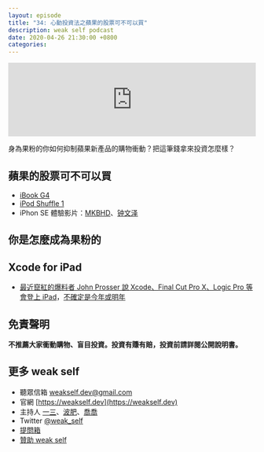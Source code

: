 ```yaml
---
layout: episode
title: "34: 心動投資法之蘋果的股票可不可以買"
description: weak self podcast
date: 2020-04-26 21:30:00 +0800
categories: 
---
```

<iframe src="https://www.listennotes.com/embedded/e/26d9458959ec4ae892d50a481826f4f9/" width="100%" style="width: 1px; min-width: 100%;" frameborder="0" scrolling="no"></iframe>

身為果粉的你如何抑制蘋果新產品的購物衝動？把這筆錢拿來投資怎麼樣？

## 蘋果的股票可不可以買

- [iBook G4](https://en.wikipedia.org/wiki/IBook#iBook_G4_("Snow"))
- [iPod Shuffle 1](https://en.wikipedia.org/wiki/IPod_Shuffle#1st_generation)
- iPhon SE 體驗影片：[MKBHD](https://www.youtube.com/watch?v=aXfiyuUziY0)、[钟文泽](https://www.youtube.com/watch?v=FSYb7kRs0RU)

## 你是怎麼成為果粉的

## Xcode for iPad

- [最近竄紅的爆料者 John Prosser 說 Xcode、Final Cut Pro X、Logic Pro 等會登上 iPad](https://twitter.com/jon_prosser/status/1252931201708560385?s=20)，[不確定是今年或明年](https://twitter.com/jon_prosser/status/1252931898982240256?s=20)

## 免責聲明

**不推薦大家衝動購物、盲目投資。投資有賺有賠，投資前請詳閱公開說明書。**

## 更多 weak self

* 聽眾信箱 [weakself.dev@gmail.com](mailto:weakself.dev@gmail.com)
* 官網 [https://weakself.dev](https://weakself.dev)
* 主持人 [一三](https://twitter.com/ethanhuang13)、[波肥](https://twitter.com/PofatTseng)、[喬喬](https://twitter.com/joe_trash_talk)
* Twitter [@weak_self](https://twitter.com/weak_self)
* [提問箱](https://peing.net/zh-TW/weak_self)
* [贊助 weak self](https://weakself.dev/#donation)